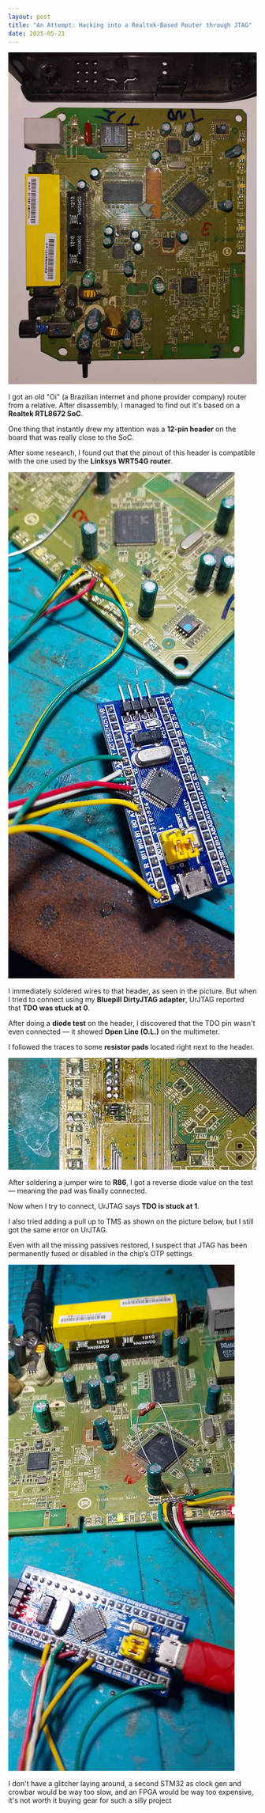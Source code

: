 ```yaml
---
layout: post
title: "An Attempt: Hacking into a Realtek-Based Router through JTAG"
date: 2025-05-21
---
```


![Router motherboard](/post-img/OiRTLRouter.jpg "A picture of the router board")

I got an old "Oi" (a Brazilian internet and phone provider company) router from a relative. After disassembly, I managed to find out it's based on a **Realtek RTL8672 SoC**.

One thing that instantly drew my attention was a **12-pin header** on the board that was really close to the SoC.

After some research, I found out that the pinout of this header is compatible with the one used by the **Linksys WRT54G router**.

![Router motherboard with JTAG modchip](/post-img/OiRTLRouter-JTAG.jpg "Router motherboard with JTAG modchip")

I immediately soldered wires to that header, as seen in the picture. But when I tried to connect using my **Bluepill DirtyJTAG adapter**, UrJTAG reported that **TDO was stuck at 0**.

After doing a **diode test** on the header, I discovered that the TDO pin wasn't even connected — it showed **Open Line (O.L.)** on the multimeter.

I followed the traces to some **resistor pads** located right next to the header.

![Resistor pads](/post-img/OiRTLRouter-JTAG-RPads.jpg "Resistor pads")

After soldering a jumper wire to **R86**, I got a reverse diode value on the test — meaning the pad was finally connected.

Now when I try to connect, UrJTAG says **TDO is stuck at 1**.

I also tried adding a pull up to TMS as shown on the picture below, but I still got the same error on UrJTAG.

Even with all the missing passives restored, I suspect that JTAG has been permanently fused or disabled in the chip’s OTP settings

![Modchip + resistor](/post-img/OiRTLRouter-JTAG-Modchip-TMS-R.jpg "Modchip + resistor")

I don't have a glitcher laying around, a second STM32 as clock gen and crowbar would be way too slow, and an FPGA would be way too expensive, it's not worth it buying gear for such a silly project

